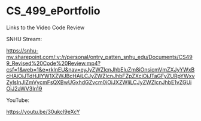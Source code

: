 # CS_499_ePortfolio
 
 Links to the Video Code Review 

 SNHU Stream:

 https://snhu-my.sharepoint.com/:v:/r/personal/ontry_patten_snhu_edu/Documents/CS499_Revised%20Code%20Review.mp4?csf=1&web=1&e=rklnEU&nav=eyJyZWZlcnJhbEluZm8iOnsicmVmZXJyYWxBcHAiOiJTdHJlYW1XZWJBcHAiLCJyZWZlcnJhbFZpZXciOiJTaGFyZURpYWxvZyIsInJlZmVycmFsQXBwUGxhdGZvcm0iOiJXZWIiLCJyZWZlcnJhbE1vZGUiOiJ2aWV3In19

 YouTube:

https://youtu.be/30ukcl9eXcY
 
